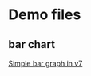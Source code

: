 # Demo files

## bar chart

[Simple bar graph in v7](https://gist.github.com/d3noob/08cc6159b9315e20e74a72e85a50dd3e)
